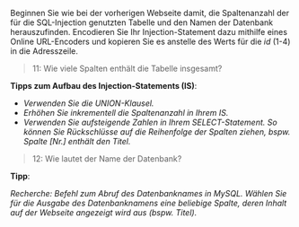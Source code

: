 Beginnen Sie wie bei der vorherigen Webseite damit, die Spaltenanzahl der für die SQL-Injection genutzten Tabelle und den Namen der Datenbank herauszufinden.
Encodieren Sie Ihr Injection-Statement dazu mithilfe eines Online URL-Encoders und kopieren Sie es anstelle des Werts für die _id_ (1-4) in die Adresszeile.

>11: Wie viele Spalten enthält die Tabelle insgesamt?

**Tipps zum Aufbau des Injection-Statements (IS)**:
- _Verwenden Sie die UNION-Klausel._
- _Erhöhen Sie inkrementell die Spaltenanzahl in Ihrem IS._
- _Verwenden Sie aufsteigende Zahlen in Ihrem SELECT-Statement. So können Sie Rückschlüsse auf die Reihenfolge der Spalten ziehen, bspw. Spalte \[Nr.\] enthält den Titel._


>12: Wie lautet der Name der Datenbank?

**Tipp**:

_Recherche: Befehl zum Abruf des Datenbanknames in MySQL. Wählen Sie für die Ausgabe des Datenbanknamens eine beliebige Spalte, deren Inhalt auf der Webseite angezeigt wird aus (bspw. Titel)._